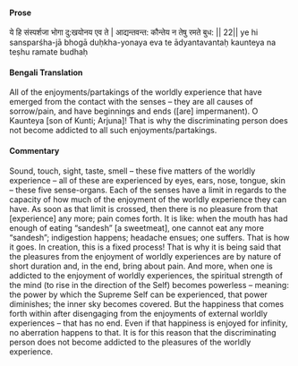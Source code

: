 #### Prose 

ये हि संस्पर्शजा भोगा दु:खयोनय एव ते |
आद्यन्तवन्त: कौन्तेय न तेषु रमते बुध: || 22||
ye hi sansparśha-jā bhogā duḥkha-yonaya eva te
ādyantavantaḥ kaunteya na teṣhu ramate budhaḥ

 #### Bengali Translation 

All of the enjoyments/partakings of the worldly experience that have emerged from the contact with the senses – they are all causes of sorrow/pain, and have beginnings and ends ([are] impermanent). O Kaunteya [son of Kunti; Arjuna]! That is why the discriminating person does not become addicted to all such enjoyments/partakings.

 #### Commentary 

Sound, touch, sight, taste, smell – these five matters of the worldly experience – all of these are experienced by eyes, ears, nose, tongue, skin – these five sense-organs. Each of the senses have a limit in regards to the capacity of how much of the enjoyment of the worldly experience they can have. As soon as that limit is crossed, then there is no pleasure from that [experience] any more; pain comes forth. It is like: when the mouth has had enough of eating “sandesh” [a sweetmeat], one cannot eat any more “sandesh”; indigestion happens; headache ensues; one suffers. That is how it goes. In creation, this is a fixed process! That is why it is being said that the pleasures from the enjoyment of worldly experiences are by nature of short duration and, in the end, bring about pain. And more, when one is addicted to the enjoyment of worldly experiences, the spiritual strength of the mind (to rise in the direction of the Self) becomes powerless – meaning: the power by which the Supreme Self can be experienced, that power diminishes; the inner sky becomes covered. But the happiness that comes forth within after disengaging from the enjoyments of external worldly experiences – that has no end. Even if that happiness is enjoyed for infinity, no aberration happens to that. It is for this reason that the discriminating person does not become addicted to the pleasures of the worldly experience.
